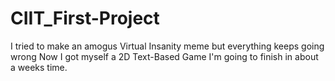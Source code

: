 # CIIT_First-Project
I tried to make an amogus Virtual Insanity meme but everything keeps going wrong
Now I got myself a 2D Text-Based Game I'm going to finish in about a weeks time.
